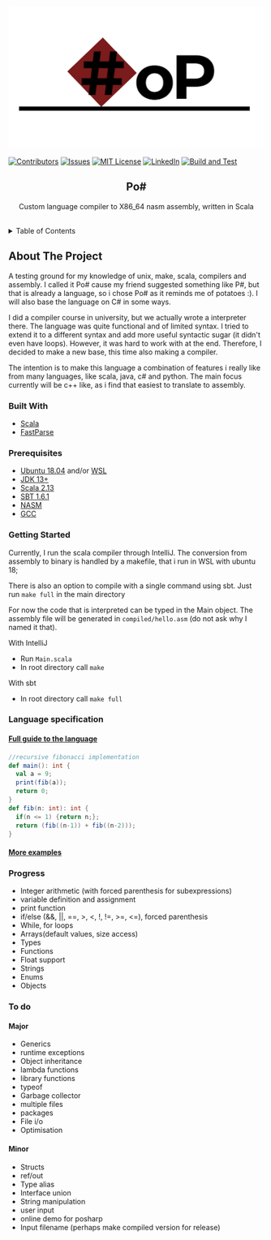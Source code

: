 
<div id="top"></div>
<!--
*** Thanks for checking out the Best-README-Template. If you have a suggestion
*** that would make this better, please fork the repo and create a pull request
*** or simply open an issue with the tag "enhancement".
*** Don't forget to give the project a star!
*** Thanks again! Now go create something AMAZING! :D
-->

<!-- PROJECT SHIELDS -->
<!--
*** I'm using markdown "reference style" links for readability.
*** Reference links are enclosed in brackets [ ] instead of parentheses ( ).
*** See the bottom of this document for the declaration of the reference variables
*** for contributors-url, forks-url, etc. This is an optional, concise syntax you may use.
*** https://www.markdownguide.org/basic-syntax/#reference-style-links
-->

<p align="center">
    <img src='logo.png' style="width: 960px; height: 280px; object-fit: cover;" alt="">
</p>

[![Contributors][contributors-shield]][contributors-url]
[![Issues][issues-shield]][issues-url]
[![MIT License][license-shield]][license-url]
[![LinkedIn][linkedin-shield]][linkedin-url]
[![Build and Test](https://github.com/pijuskri/Po-Sharp/actions/workflows/workflow.yml/badge.svg?branch=master)](https://github.com/pijuskri/Po-Sharp/actions/workflows/workflow.yml)


<h2 align="center">Po#</h2>
<div>
  <p align="center">
    Custom language compiler to X86_64 nasm assembly, written in Scala
    <br />
    <br />
  </p>
</div>



<!-- TABLE OF CONTENTS -->
<details>
  <summary>Table of Contents</summary>
  <ol>
    <li>
      <a href="#about-the-project">About The Project</a>
      <ul>
        <li><a href="#built-with">Built With</a></li>
      </ul>
    </li>
    <li>
      <a href="#getting-started">Getting Started</a>
    </li>
    <li><a href="#prerequisites">Prerequisites</a></li>
    <li><a href="#language">Language specification</a></li>
    <li><a href="#progress">Progress</a></li>
    <li><a href="#todo">To do</a></li>
  </ol>
</details>



<!-- ABOUT THE PROJECT -->
## About The Project
<div id="about-the-project"></div>

A testing ground for my knowledge of unix, make, scala, compilers and assembly. I called it Po#
cause my friend suggested something like P#, but that is already a language,
so i chose Po# as it reminds me of potatoes :). I will also base the language on C# in some ways.

I did a compiler course in university, but we actually wrote a interpreter there.
The language was quite functional and of limited syntax. I tried to extend it to a different
syntax and add more useful syntactic sugar (it didn't even have loops). However, it was hard to
work with at the end. Therefore, I decided to make a new base, this time also making a compiler.

The intention is to make this language a combination of features i really like from many languages,
like scala, java, c# and python. The main focus currently will be c++ like, as i find that easiest
to translate to assembly.

### Built With
<div id="built-with"></div>

* [Scala](https://www.scala-lang.org/)
* [FastParse](https://github.com/com-lihaoyi/fastparse)

<!-- GETTING STARTED -->
### Prerequisites
<div id="prerequisites"></div>

* [Ubuntu 18.04]() and/or [WSL](https://docs.microsoft.com/en-us/windows/wsl/install)
* [JDK 13+](https://www.oracle.com/java/technologies/downloads/)
* [Scala 2.13](https://www.scala-lang.org/download/)
* [SBT 1.6.1](https://www.scala-sbt.org/download.html)
* [NASM](https://www.nasm.us/)
* [GCC](https://gcc.gnu.org/)

### Getting Started
<div id="getting-started"></div>

Currently, I run the scala compiler through IntelliJ. The conversion from
assembly to binary is handled by a makefile, that i run in WSL with ubuntu 18;

There is also an option to compile with a single command using sbt. Just run `make full`
in the main directory

For now the code that is interpreted can be typed in the Main object. The assembly file
will be generated in `compiled/hello.asm` (do not ask why I named it that).

With IntelliJ
* Run `Main.scala`
* In root directory call `make`

With sbt
* In root directory call `make full`

### Language specification
<div id="language"></div>

#### [Full guide to the language](docs/Guide.md)

```scala 
//recursive fibonacci implementation
def main(): int {
  val a = 9;
  print(fib(a));
  return 0;
}
def fib(n: int): int {
  if(n <= 1) {return n;};
  return (fib((n-1)) + fib((n-2)));
}
```

#### [More examples](docs/examples.txt) 


### Progress
<div id="progress"></div>

* Integer arithmetic (with forced parenthesis for subexpressions)
* variable definition and assignment
* print function
* if/else (&&, ||, ==, >, <, !, !=, >=, <=), forced parenthesis
* While, for loops
* Arrays(default values, size access)
* Types
* Functions
* Float support
* Strings
* Enums
* Objects

### To do
<div id="todo"></div>

#### Major

* Generics
* runtime exceptions
* Object inheritance
* lambda functions
* library functions
* typeof
* Garbage collector
* multiple files
* packages
* File i/o
* Optimisation

#### Minor

* Structs
* ref/out
* Type alias
* Interface union
* String manipulation
* user input
* online demo for posharp
* Input filename (perhaps make compiled version for release)


<!-- MARKDOWN LINKS & IMAGES -->
<!-- https://www.markdownguide.org/basic-syntax/#reference-style-links -->
[contributors-shield]: https://img.shields.io/github/contributors/pijuskri/Po-Sharp.svg?style=for-the-badge
[contributors-url]: https://github.com/pijuskri/Po-Sharp/graphs/contributors
[issues-shield]: https://img.shields.io/github/issues/pijuskri/Po-Sharp.svg?style=for-the-badge
[issues-url]: https://github.com/pijuskri/Po-Sharp/issues
[linkedin-shield]: https://img.shields.io/badge/-LinkedIn-black.svg?style=for-the-badge&logo=linkedin&colorB=555
[linkedin-url]: https://www.linkedin.com/in/pijus-krisiuk%C4%97nas-66177715b/

[license-shield]: https://img.shields.io/github/license/pijuskri/Po-Sharp.svg?style=for-the-badge
[license-url]: https://github.com/pijuskri/Po-Sharp/blob/master/LICENSE.md
[forks-shield]: https://img.shields.io/github/forks/github_username/repo_name.svg?style=for-the-badge
[forks-url]: https://github.com/github_username/repo_name/network/members
[stars-shield]: https://img.shields.io/github/stars/github_username/repo_name.svg?style=for-the-badge
[stars-url]: https://github.com/github_username/repo_name/stargazers
[product-screenshot]: logo.png
